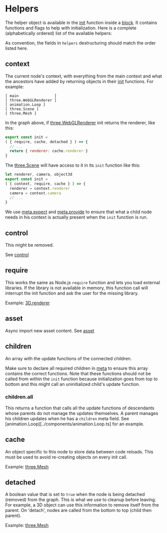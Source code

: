 # Helpers

The helper object is available in the [init](init.md) function inside a [block](block.md). It contains functions and flags to help with initialization. Here is a complete (alphabetically ordered) list of the available helpers:

As convention, the fields in `helpers` destructuring should match the order listed here.

## context

The current node's context, with everything from the main context and what the ancestors have added by returning objects in their [init](init.md) functions. For example:

```ascii
[ main                ]
[ three.WebGLRenderer ]
[ animation.Loop ]
[ three.Scene ]
[ three.Mesh ]
```

In the graph above, if [three.WebGLRenderer](../components/three.WebGLRenderer.ts) init returns the renderer, like this:

```Javascript
export const init =
( { require, cache, detached } ) => {
  // ...
  return { renderer: cache.renderer }
}
```

The [three.Scene](../components/three.Scene.ts) will have access to it in its `init` function like this:

```Javascript
let renderer, camera, object3d
export const init =
( { context, require, cache } ) => {
  renderer = context.renderer
  camera = context.camera
  // ...
}
```

We use [meta.expect](meta.md#expect) and [meta.provide](meta.md#provide) to ensure that what a child node needs in his context is actually present when the `init` function is run.

## control

This might be removed.

See [control](control.md)

## require

This works the same as Node.js `require` function and lets you load external libraries. If the library is not available in memory, this function call will interrupt the init function and ask the user for the missing library.

Example: [3D.renderer](../components/3D.renderer.ts#L3)

## asset

Async import new asset content. See [asset](asset.md)

## children

An array with the update functions of the connected children.

Make sure to declare all required children in [meta](meta.md#children) to ensure this array contains the correct functions. Note that these functions should not be called from within the `init` function because initialization goes from top to bottom and this might call an uninitialized child's update function.

### children.all

This returns a function that calls all the update functions of descendants whose parents do not manage the updates themselves. A parent manages his children updates when he has a `children` meta field. See [animation.Loop][../components/animation.Loop.ts] for an example.

## cache

An object specific to this node to store data between code reloads. This must be used to avoid re-creating objects on every init call.

Example: [three.Mesh](../components/three.Mesh.ts)

## detached

A boolean value that is set to `true` when the node is being detached (removed) from the graph. This is what we use to cleanup before leaving. For example, a 3D object can use this information to remove itself from the parent. On 'detach', nodes are called from the bottom to top (child then parent).

Example: [three.Mesh](../components/three.Mesh.ts)
